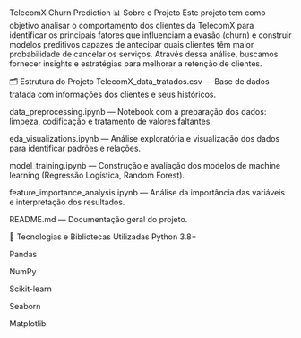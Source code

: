 TelecomX Churn Prediction
📊 Sobre o Projeto
Este projeto tem como objetivo analisar o comportamento dos clientes da TelecomX para identificar os principais fatores que influenciam a evasão (churn) e construir modelos preditivos capazes de antecipar quais clientes têm maior probabilidade de cancelar os serviços. Através dessa análise, buscamos fornecer insights e estratégias para melhorar a retenção de clientes.

🗂️ Estrutura do Projeto
TelecomX_data_tratados.csv — Base de dados tratada com informações dos clientes e seus históricos.

data_preprocessing.ipynb — Notebook com a preparação dos dados: limpeza, codificação e tratamento de valores faltantes.

eda_visualizations.ipynb — Análise exploratória e visualização dos dados para identificar padrões e relações.

model_training.ipynb — Construção e avaliação dos modelos de machine learning (Regressão Logística, Random Forest).

feature_importance_analysis.ipynb — Análise da importância das variáveis e interpretação dos resultados.

README.md — Documentação geral do projeto.

🧰 Tecnologias e Bibliotecas Utilizadas
Python 3.8+

Pandas

NumPy

Scikit-learn

Seaborn

Matplotlib

